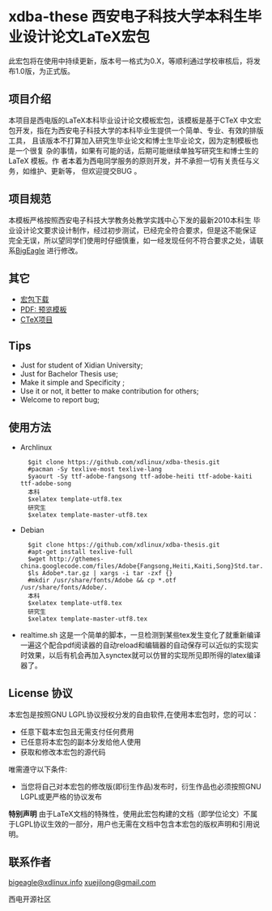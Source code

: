 xdba-these 西安电子科技大学本科生毕业设计论文LaTeX宏包
====
此宏包将在使用中持续更新，版本号一格式为0.X，等顺利通过学校审核后，将发布1.0版，为正式版。

项目介绍
----
本项目是西电版的LaTeX本科毕业设计论文模板宏包，该模板是基于CTeX 中文宏包开发，指在为西安电子科技大学的本科毕业生提供一个简单、专业、有效的排版工具， 且该版本不打算加入研究生毕业论文和博士生毕业论文，因为定制模板也是一个很复 杂的事情，如果有可能的话，后期可能继续单独写研究生和博士生的LaTeX 模板。作 者本着为西电同学服务的原则开发，并不承担一切有关责任与义务，如维护、更新等， 但欢迎提交BUG 。

项目规范
----
本模板严格按照西安电子科技大学教务处教学实践中心下发的最新2010本科生 毕业设计论文要求设计制作，经过初步测试，已经完全符合要求，但是这不能保证 完全无误，所以望同学们使用时仔细慎重，如一经发现任何不符合要求之处，请联系[BigEagle](mailto:bigeagle@xdlinux.info) 进行修改。

其它
----
* [宏包下载](https://github.com/xdlinux/xdba-thesis/zipball/master)
* [PDF: 预览模板](https://github.com/xdlinux/xdba-thesis/raw/master/template-utf8.pdf)
* [CTeX项目](http://code.google.com/p/ctex-kit/)

Tips
----
* Just for student of Xidian University;
* Just for Bachelor Thesis use;
* Make it simple and Specificity ;
* Use it or not, it better to make contribution for others;
* Welcome to report bug;

使用方法
----
* Archlinux

        $git clone https://github.com/xdlinux/xdba-thesis.git
        #pacman -Sy texlive-most texlive-lang
        $yaourt -Sy ttf-adobe-fangsong ttf-adobe-heiti ttf-adobe-kaiti ttf-adobe-song   
        本科    
        $xelatex template-utf8.tex     
        研究生    
        $xelatex template-master-utf8.tex 
    
* Debian

        $git clone https://github.com/xdlinux/xdba-thesis.git   
        #apt-get install texlive-full    
        $wget http://gthemes-china.googlecode.com/files/Adobe{Fangsong,Heiti,Kaiti,Song}Std.tar.gz 
        $ls Adobe*.tar.gz | xargs -i tar -zxf {}
        #mkdir /usr/share/fonts/Adobe && cp *.otf /usr/share/fonts/Adobe/.
        本科    
        $xelatex template-utf8.tex
        研究生   
        $xelatex template-master-utf8.tex 
* realtime.sh 
  这是一个简单的脚本，一旦检测到某些tex发生变化了就重新编译一遍这个配合pdf阅读器的自动reload和编辑器的自动保存可以近似的实现实时效果，以后有机会再加入synctex就可以仿冒的实现所见即所得的latex编译器了。

License 协议
---
本宏包是按照GNU LGPL协议授权分发的自由软件,在使用本宏包时，您的可以：

* 任意下载本宏包且无需支付任何费用
* 已任意将本宏包的副本分发给他人使用
* 获取和修改本宏包的源代码

唯需遵守以下条件:

* 当您将自己对本宏包的修改版(即衍生作品)发布时，衍生作品也必须按照GNU LGPL或更严格的协议发布

**特别声明**
由于LaTeX文档的特殊性，使用此宏包构建的文档（即学位论文）不属于LGPL协议生效的一部分，用户也无需在文档中包含本宏包的版权声明和引用说明。

联系作者
------
[bigeagle@xdlinux.info](mailto:bigeagle@xdlinux.info)
[xuejilong@gmail.com](mailto:xuejilong@gmail.com)

西电开源社区





